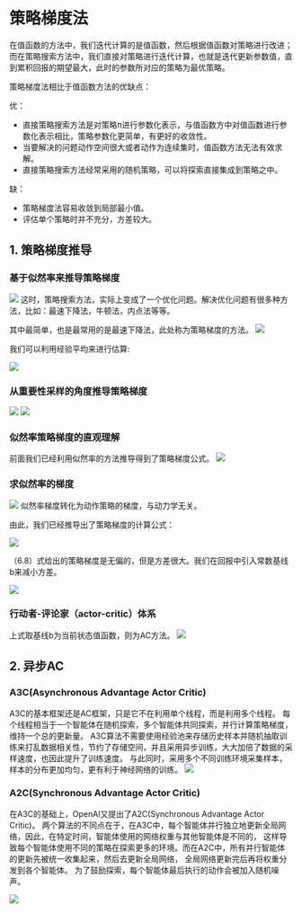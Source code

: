 # 策略梯度法

在值函数的方法中，我们迭代计算的是值函数，然后根据值函数对策略进行改进；
而在策略搜索方法中，我们直接对策略进行迭代计算，也就是迭代更新参数值，直到累积回报的期望最大，此时的参数所对应的策略为最优策略。

策略梯度法相比于值函数方法的优缺点：

优：

* 直接策略搜索方法是对策略π进行参数化表示，与值函数方中对值函数进行参数化表示相比，策略参数化更简单，有更好的收敛性。
* 当要解决的问题动作空间很大或者动作为连续集时，值函数方法无法有效求解。
* 直接策略搜索方法经常采用的随机策略，可以将探索直接集成到策略之中。

缺：

* 策略梯度法容易收敛到局部最小值。
* 评估单个策略时并不充分，方差较大。

## 1. 策略梯度推导

### 基于似然率来推导策略梯度
![](../img/pgtd.png)
这时，策略搜索方法，实际上变成了一个优化问题。解决优化问题有很多种方法，比如：最速下降法，牛顿法，内点法等等。

其中最简单，也是最常用的是最速下降法，此处称为策略梯度的方法。
![](../img/pgtidu.png)

我们可以利用经验平均来进行估算:

![](https://www.zhihu.com/equation?tex=%5C%5B+%5Cnabla_%7B%5Ctheta%7DU%5Cleft%28%5Ctheta%5Cright%29%5Capprox%5Chat%7Bg%7D%3D%5Cfrac%7B1%7D%7Bm%7D%5Csum_%7Bi%3D1%7D%5Em%7B%5Cnabla_%7B%5Ctheta%7D%5Clog+P%5Cleft%28%5Ctau+%3B%5Ctheta%5Cright%29R%5Cleft%28%5Ctau%5Cright%29%7D+%5C%5D)

### 从重要性采样的角度推导策略梯度
![](../img/zytd1.png)
![](../img/zytd2.png)

### 似然率策略梯度的直观理解
前面我们已经利用似然率的方法推导得到了策略梯度公式。
![](../img/srltdlj.png)

### 求似然率的梯度
![](../img/srltd.png)
似然率梯度转化为动作策略的梯度，与动力学无关。

由此，我们已经推导出了策略梯度的计算公式：

![](https://www.zhihu.com/equation?tex=%5C%5B+%5Cnabla_%7B%5Ctheta%7DU%5Cleft%28%5Ctheta%5Cright%29%5Capprox%5Chat%7Bg%7D%3D%5Cfrac%7B1%7D%7Bm%7D%5Csum_%7Bi%3D1%7D%5Em%7B%5Cleft%28%5Csum_%7Bt%3D0%7D%5EH%7B%5Cnabla_%7B%5Ctheta%7D%5Clog%5Cpi_%7B%5Ctheta%7D%5Cleft%28u_%7Bt%7D%5E%7B%5Cleft%28i%5Cright%29%7D%7Cs_%7Bt%7D%5E%7B%5Cleft%28i%5Cright%29%7D%5Cright%29%7DR%5Cleft%28%5Ctau%5E%7B%5Cleft%28i%5Cright%29%7D%5Cright%29%5Cright%29%7D+%5C%5D)


（6.8）式给出的策略梯度是无偏的，但是方差很大。我们在回报中引入常数基线b来减小方差。

![](https://www.zhihu.com/equation?tex=%5C%5B+%5Cnabla_%7B%5Ctheta%7DU%5Cleft%28%5Ctheta%5Cright%29%5Capprox%5Chat%7Bg%7D%3D%5Cfrac%7B1%7D%7Bm%7D%5Csum_%7Bi%3D1%7D%5Em%7B%5Cnabla_%7B%5Ctheta%7D%5Clog+P%5Cleft%28%5Ctau%5E%7B%5Cleft%28i%5Cright%29%7D%3B%5Ctheta%5Cright%29R%5Cleft%28%5Ctau%5E%7B%5Cleft%28i%5Cright%29%7D%5Cright%29%7D+%5C%5C+%3D%5Cfrac%7B1%7D%7Bm%7D%5Csum_%7Bi%3D1%7D%5Em%7B%5Cnabla_%7B%5Ctheta%7D%5Clog+P%5Cleft%28%5Ctau%5E%7B%5Cleft%28i%5Cright%29%7D%3B%5Ctheta%5Cright%29%5Cleft%28R%5Cleft%28%5Ctau%5E%7B%5Cleft%28i%5Cright%29%7D%5Cright%29-b%5Cright%29%7D+%5C%5D)

### 行动者-评论家（actor-critic）体系
上式取基线b为当前状态值函数，则为AC方法。
![](../img/ac.png)

## 2. 异步AC

### A3C(Asynchronous Advantage Actor Critic)
A3C的基本框架还是AC框架，只是它不在利用单个线程，而是利用多个线程。
每个线程相当于一个智能体在随机探索，多个智能体共同探索，并行计算策略梯度，维持一个总的更新量。
A3C算法不需要使用经验池来存储历史样本并随机抽取训练来打乱数据相关性，节约了存储空间，并且采用异步训练，大大加倍了数据的采样速度，也因此提升了训练速度。
与此同时，采用多个不同训练环境采集样本，样本的分布更加均匀，更有利于神经网络的训练。
![](https://github.com/maiwen/Deep-Reinforcement-Learning/raw/master/A3C/img/Asynchronous%20Methods%20for%20Deep%20Reinforcement%20Learning%20(1).png)

### A2C(Synchronous Advantage Actor Critic)
在A3C的基础上，OpenAI又提出了A2C(Synchronous Advantage Actor Critic)。
两个算法的不同点在于，在A3C中，每个智能体并行独立地更新全局网络，因此，在特定时间，智能体使用的网络权重与其他智能体是不同的，
这样导致每个智能体使用不同的策略在探索更多的环境。而在A2C中，所有并行智能体的更新先被统一收集起来，然后去更新全局网络，
全局网络更新完后再将权重分发到各个智能体。
为了鼓励探索，每个智能体最后执行的动作会被加入随机噪声。

![](../img/a3c_vs_a2c.png)

